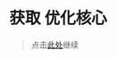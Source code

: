 # 获取 优化核心

> 点击[此处](https://github.com/SIRT43/REmk_Optimization-Core/releases/download/1.19.3/Optimization-Core-1.19.3_alpha1.0.0_fabric.zip)继续